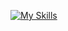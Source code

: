 [![My Skills](https://skillicons.dev/icons?i=java,php,html,js,mysql,postgres,docker,postman&theme=light)](https://skillicons.dev)
